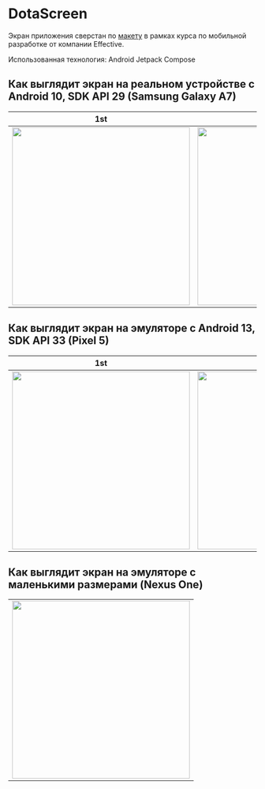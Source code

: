 # DotaScreen

Экран приложения сверстан по [макету](https://www.figma.com/file/8AeQGXA4dwLaboZzj4EQ7D/Android?type=design&node-id=0-1&mode=design&t=gDvgpmGIOeObojC0-0) в рамках курса по мобильной разработке от компании Effective.

Использованная технология: Android Jetpack Compose

## Как выглядит экран на реальном устройстве c Android 10, SDK API 29 (Samsung Galaxy A7)
|1st                     |2nd                       |
|:----------------------------:|:---------------------------:|
|<img src="https://github.com/RyndyukDanila/DotaScreen/assets/79106632/adf95b69-e09b-4fd0-8a34-7ad1e3a1066f" width="360">|<img src="https://github.com/RyndyukDanila/DotaScreen/assets/79106632/82e1c8e7-692c-4a7d-b8c4-653addd6b693" width="360">|

## Как выглядит экран на эмуляторе c Android 13, SDK API 33 (Pixel 5)
|1st                     |2nd                       |
|:----------------------------:|:---------------------------:|
|<img src="https://github.com/RyndyukDanila/DotaScreen/assets/79106632/561ed345-ecdf-46cc-90eb-b28f20448f73" width="360">|<img src="https://github.com/RyndyukDanila/DotaScreen/assets/79106632/1b32548f-7fd7-447d-b1d7-d5120aa8e7bf" width="360">|

## Как выглядит экран на эмуляторе с маленькими размерами (Nexus One)
||
|:-:|
|<img src="https://github.com/RyndyukDanila/DotaScreen/assets/79106632/0eba200b-f7f1-44c0-a036-6aa629acffcd" width="360">|

